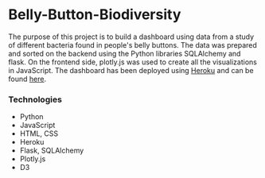# Belly-Button-Biodiversity
The purpose of this project is to build a dashboard using data from a study of different bacteria found in people's belly buttons.  The data was prepared and sorted on the backend using the Python libraries SQLAlchemy and flask.  On the frontend side, plotly.js was used to create all the visualizations in JavaScript.  The dashboard has been deployed using [Heroku](https://signup.heroku.com/?c=70130000001xDpdAAE&gclid=CjwKCAjwgqbpBRAREiwAF046JQDNoTeYu4y8VBbfQPtLXMguDNNapvx7R0HJpNA5M0SP6HCo4mqENxoCzAEQAvD_BwE) and can be found [here](https://jk-bellybutton-biodiversity.herokuapp.com/).

### Technologies
* Python
* JavaScript
* HTML, CSS
* Heroku
* Flask, SQLAlchemy
* Plotly.js
* D3
